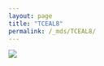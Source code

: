 ```yaml
---
layout: page
title: "TCEAL8"
permalink: /_mds/TCEAL8/
---
```


![](../../algns0/N46_5HSAA107637_aln_report.png?raw=true)